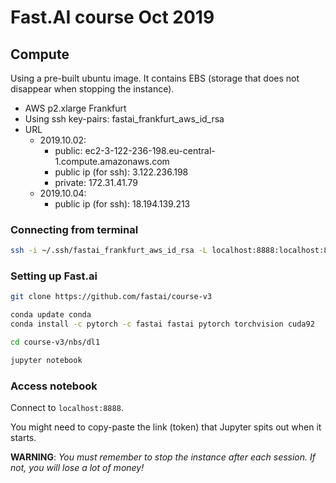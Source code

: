 # Fast.AI course Oct 2019

## Compute

Using a pre-built ubuntu image. It contains EBS (storage that does not disappear when stopping the
instance).

- AWS p2.xlarge Frankfurt
- Using ssh key-pairs: fastai_frankfurt_aws_id_rsa
- URL
  - 2019.10.02:
    - public: ec2-3-122-236-198.eu-central-1.compute.amazonaws.com
    - public ip (for ssh): 3.122.236.198
    - private: 172.31.41.79
  - 2019.10.04:
    - public ip (for ssh): 18.194.139.213

### Connecting from terminal

```bash
ssh -i ~/.ssh/fastai_frankfurt_aws_id_rsa -L localhost:8888:localhost:8888 ubuntu@3.122.236.198
```

### Setting up Fast.ai

```bash
git clone https://github.com/fastai/course-v3
```

```bash
conda update conda
conda install -c pytorch -c fastai fastai pytorch torchvision cuda92

cd course-v3/nbs/dl1
```

```bash
jupyter notebook
```

### Access notebook

Connect to `localhost:8888`.

You might need to copy-paste the link (token) that Jupyter spits out when it starts.

**WARNING**: *You must remember to stop the instance after each session. If not, you will lose a lot of money!*
